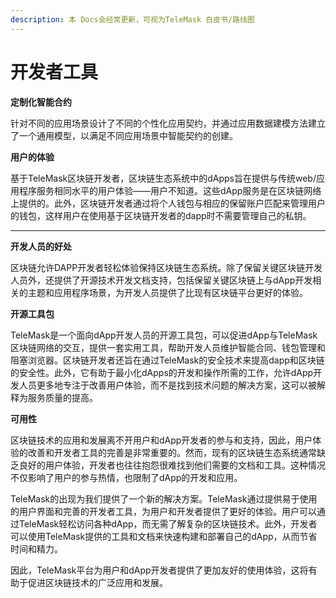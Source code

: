 ```yaml
---
description: 本 Docs会经常更新，可视为TeleMask 白皮书/路线图
---
```


# 开发者工具

**定制化智能合约**

&#x20;

针对不同的应用场景设计了不同的个性化应用契约，并通过应用数据建模方法建立了一个通用模型，以满足不同应用场景中智能契约的创建。



**用户的体验**

基于TeleMask区块链开发者，区块链生态系统中的dApps旨在提供与传统web/应用程序服务相同水平的用户体验——用户不知道。这些dApp服务是在区块链网络上提供的。此外，区块链开发者通过将个人钱包与相应的保留账户匹配来管理用户的钱包，这样用户在使用基于区块链开发者的dapp时不需要管理自己的私钥。

****

**开发人员的好处**

区块链允许DAPP开发者轻松体验保持区块链生态系统。除了保留关键区块链开发人员外，还提供了开源技术开发文档支持，包括保留关键区块链上与dApp开发相关的主题和应用程序场景，为开发人员提供了比现有区块链平台更好的体验。



**开源工具包**

TeleMask是一个面向dApp开发人员的开源工具包，可以促进dApp与TeleMask区块链网络的交互，提供一套实用工具，帮助开发人员维护智能合同、钱包管理和阻塞浏览器。区块链开发者还旨在通过TeleMask的安全技术来提高dapp和区块链的安全性。此外，它有助于最小化dApps的开发和操作所需的工作，允许dApp开发人员更多地专注于改善用户体验，而不是找到技术问题的解决方案，这可以被解释为服务质量的提高。



**可用性**

区块链技术的应用和发展离不开用户和dApp开发者的参与和支持，因此，用户体验的改善和开发者工具的完善是非常重要的。然而，现有的区块链生态系统通常缺乏良好的用户体验，开发者也往往抱怨很难找到他们需要的文档和工具。这种情况不仅影响了用户的参与热情，也限制了dApp的开发和应用。

TeleMask的出现为我们提供了一个新的解决方案。TeleMask通过提供易于使用的用户界面和完善的开发者工具，为用户和开发者提供了更好的体验。用户可以通过TeleMask轻松访问各种dApp，而无需了解复杂的区块链技术。此外，开发者可以使用TeleMask提供的工具和文档来快速构建和部署自己的dApp，从而节省时间和精力。

因此，TeleMask平台为用户和dApp开发者提供了更加友好的使用体验，这将有助于促进区块链技术的广泛应用和发展。









&#x20;
